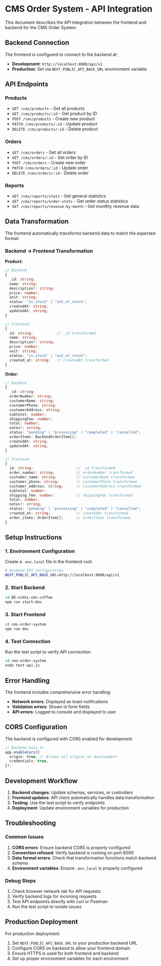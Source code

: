 # CMS Order System - API Integration

This document describes the API integration between the frontend and backend for the CMS Order System.

## Backend Connection

The frontend is configured to connect to the backend at:
- **Development**: `http://localhost:8000/api/v1`
- **Production**: Set via `NEXT_PUBLIC_API_BASE_URL` environment variable

## API Endpoints

### Products
- `GET /cms/products` - Get all products
- `GET /cms/products/:id` - Get product by ID
- `POST /cms/products` - Create new product
- `PATCH /cms/products/:id` - Update product
- `DELETE /cms/products/:id` - Delete product

### Orders
- `GET /cms/orders` - Get all orders
- `GET /cms/orders/:id` - Get order by ID
- `POST /cms/orders` - Create new order
- `PATCH /cms/orders/:id` - Update order
- `DELETE /cms/orders/:id` - Delete order

### Reports
- `GET /cms/reports/stats` - Get general statistics
- `GET /cms/reports/order-stats` - Get order status statistics
- `GET /cms/reports/revenue-by-month` - Get monthly revenue data

## Data Transformation

The frontend automatically transforms backend data to match the expected format:

### Backend → Frontend Transformation

**Product:**
```typescript
// Backend
{
  _id: string;
  name: string;
  description?: string;
  price: number;
  unit: string;
  status: "in_stock" | "out_of_stock";
  createdAt: string;
  updatedAt: string;
}

// Frontend
{
  id: string;           // _id transformed
  name: string;
  description?: string;
  price: number;
  unit: string;
  status: "in_stock" | "out_of_stock";
  created_at: string;   // createdAt transformed
}
```

**Order:**
```typescript
// Backend
{
  _id: string;
  orderNumber: string;
  customerName: string;
  customerPhone: string;
  customerAddress: string;
  subtotal: number;
  shippingFee: number;
  total: number;
  notes?: string;
  status: "pending" | "processing" | "completed" | "cancelled";
  orderItems: BackendOrderItem[];
  createdAt: string;
  updatedAt: string;
}

// Frontend
{
  id: string;                    // _id transformed
  order_number: string;          // orderNumber transformed
  customer_name: string;         // customerName transformed
  customer_phone: string;        // customerPhone transformed
  customer_address: string;      // customerAddress transformed
  subtotal: number;
  shipping_fee: number;          // shippingFee transformed
  total: number;
  notes?: string;
  status: "pending" | "processing" | "completed" | "cancelled";
  created_at: string;            // createdAt transformed
  order_items: OrderItem[];      // orderItems transformed
}
```

## Setup Instructions

### 1. Environment Configuration

Create a `.env.local` file in the frontend root:

```bash
# Backend API Configuration
NEXT_PUBLIC_API_BASE_URL=http://localhost:8000/api/v1
```

### 2. Start Backend

```bash
cd BE-nikki-cms-coffee
npm run start:dev
```

### 3. Start Frontend

```bash
cd cms-order-system
npm run dev
```

### 4. Test Connection

Run the test script to verify API connection:

```bash
cd cms-order-system
node test-api.js
```

## Error Handling

The frontend includes comprehensive error handling:

- **Network errors**: Displayed as toast notifications
- **Validation errors**: Shown in form fields
- **API errors**: Logged to console and displayed to user

## CORS Configuration

The backend is configured with CORS enabled for development:

```typescript
// Backend main.ts
app.enableCors({
  origin: true, // Allows all origins in development
  credentials: true,
});
```

## Development Workflow

1. **Backend changes**: Update schemas, services, or controllers
2. **Frontend updates**: API client automatically handles data transformation
3. **Testing**: Use the test script to verify endpoints
4. **Deployment**: Update environment variables for production

## Troubleshooting

### Common Issues

1. **CORS errors**: Ensure backend CORS is properly configured
2. **Connection refused**: Verify backend is running on port 8000
3. **Data format errors**: Check that transformation functions match backend schema
4. **Environment variables**: Ensure `.env.local` is properly configured

### Debug Steps

1. Check browser network tab for API requests
2. Verify backend logs for incoming requests
3. Test API endpoints directly with curl or Postman
4. Run the test script to isolate issues

## Production Deployment

For production deployment:

1. Set `NEXT_PUBLIC_API_BASE_URL` to your production backend URL
2. Configure CORS on backend to allow your frontend domain
3. Ensure HTTPS is used for both frontend and backend
4. Set up proper environment variables for each environment 